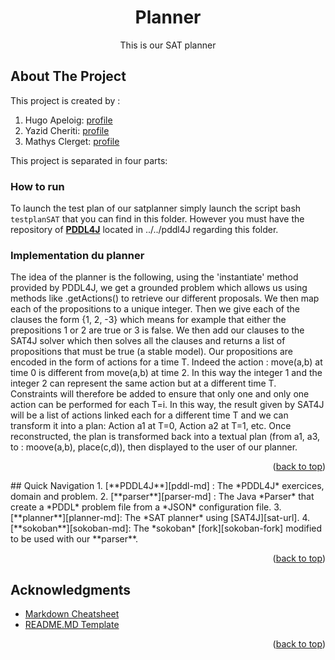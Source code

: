 <div id="top"></div>

<!-- TITLE -->
<div align="center">
<h1 align="center">Planner</h1>

  <p align="center">
    This is our SAT planner
  </p>
</div>


<!-- ABOUT THE PROJECT -->

## About The Project
This project is created by :
 1. Hugo Apeloig:    [profile](https://github.com/hugoapeloig)
 2. Yazid Cheriti:   [profile](https://github.com/maleusa)
 3. Mathys Clerget:  [profile](https://github.com/mathysc)
 
This project is separated in four parts:
 

### How to run
To launch the test plan of our satplanner simply launch the script bash `testplanSAT` that you can find in this folder.
However you must have the repository of [**PDDL4J**][pddl4j] located in ../../pddl4J regarding this folder.
### Implementation du planner
The idea of the planner is the following, using the 'instantiate' method provided by PDDL4J, we get a grounded problem which allows us using methods like .getActions() to retrieve our different proposals. We then map each of the propositions to a unique integer. Then we give each of the clauses the form {1, 2, -3} which means for example that either the prepositions 1 or 2 are true or 3 is false. We then add our clauses to the SAT4J solver which then solves all the clauses and returns a list of propositions that must be true (a stable model). 
Our propositions are encoded in the form of actions for a time T. Indeed the action : move(a,b) at time 0 is different from move(a,b) at time 2. In this way the integer 1 and the integer 2 can represent the same action but at a different time T. Constraints will therefore be added to ensure that only one and only one action can be performed for each T=i. In this way, the result given by SAT4J will be a list of actions linked each for a different time T and we can transform it into a plan: Action a1 at T=0, Action a2 at T=1, etc.
Once reconstructed, the plan is transformed back into a textual plan (from a1, a3, to : moove(a,b), place(c,d)), then displayed to the user of our planner.
<p align="right">(<a href="#top">back to top</a>)</p>
## Quick Navigation
1. [**PDDL4J**][pddl-md] : The *PDDL4J* exercices, domain and problem.
 2. [**parser**][parser-md] : The Java *Parser* that create a *PDDL* problem file from a *JSON* configuration file.
 3. [**planner**][planner-md]: The *SAT planner* using [SAT4J][sat-url].
 4. [**sokoban**][sokoban-md]: The *sokoban* [fork][sokoban-fork] modified to be used with our **parser**. 
<p align="right">(<a href="#top">back to top</a>)</p>

<!-- ACKNOWLEDGMENTS -->

## Acknowledgments

- [Markdown Cheatsheet][md-url]
- [README.MD Template][readme-url]
<p align="right">(<a href="#top">back to top</a>)</p>

<!-- MARKDOWN LINKS & IMAGES -->
<!-- https://www.markdownguide.org/basic-syntax/#reference-style-links -->

[md-url]: https://github.com/adam-p/markdown-here/wiki/Markdown-Cheatsheet
[readme-url]: https://github.com/othneildrew/Best-README-Template
[sat-url]: https://www.sat4j.org/doc.php
[sokoban-fork]: https://github.com/fiorinoh/sokoban
[pddl-md]: https://github.com/MathysC/Patia/blob/main/PDDL4J/README.md
[parser-md]: https://github.com/MathysC/Patia/blob/main/parser/README.md
[planner-md]: https://github.com/MathysC/Patia/blob/main/planner/README.md
[sokoban-md]: https://github.com/MathysC/Patia/blob/main/sokoban/README.md
[pddl4j]:https://github.com/pellierd/pddl4j
